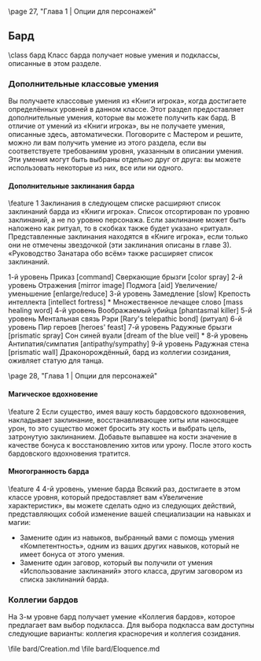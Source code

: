 
\page 27, "Глава 1 | Опции для персонажей"
## Бард
\class бард
Класс барда получает новые умения и подклассы, описанные в этом разделе.

### Дополнительные классовые умения
Вы получаете классовые умения из «Книги игрока», когда достигаете определённых уровней в данном классе. Этот раздел предоставляет дополнительные умения, которые вы можете получить как бард. В отличие от умений из «Книги игрока», вы не получаете умения, описанные здесь, автоматически. Поговорите с Мастером и решите, можно ли вам получить умение из этого раздела, если вы соответствуете требованиям уровня, указанным в описании умения. Эти умения могут быть выбраны отдельно друг от друга: вы можете использовать некоторые из них, все или ни одного.

#### Дополнительные заклинания барда
\feature 1
Заклинания в следующем списке расширяют список заклинаний барда из «Книги игрока». Список отсортирован по уровню заклинаний, а не по уровню персонажа. Если заклинание может быть наложено как ритуал, то в скобках также будет указано «ритуал». Представленные заклинания находятся в «Книге игрока», если только они не отмечены звездочкой (эти заклинания описаны в главе 3).
«Руководство Занатара обо всём» также расширяет список заклинаний.

<!-- TODO: deal this shit out -->
1-й уровень
Приказ [command]
Сверкающие брызги [color spray]
2-й уровень
Отражения [mirror image]
Подмога [aid]
Увеличение/уменьшение [enlarge/reduce]
3-й уровень
Замедление [slow]
Крепость интеллекта [intellect fortress] *
Множественное лечащее слово [mass healing word]
4-й уровень
Воображаемый убийца [phantasmal killer]
5-й уровень
Ментальная связь Рэри [Rary's telepathic bond] (ритуал)
6-й уровень
Пир героев [heroes' feast]
7-й уровень
Радужные брызги [prismatic spray]
Сон синей вуали [dream of the blue veil] *
8-й уровень
Антипатия/симпатия [antipathy/sympathy]
9-й уровень
Радужная стена [prismatic wall]
Драконорождённый, бард из коллегии созидания, оживляет статую для танца.

\page 28, "Глава 1 | Опции для персонажей"

#### Магическое вдохновение
\feature 2
Если существо, имея вашу кость бардовского вдохновения, накладывает заклинание, восстанавливающее хиты или наносящее урон, то это существо может бросить эту кость и выбрать цель, затронутую заклинанием. Добавьте выпавшее на кости значение в качестве бонуса к восстановлению хитов или урону. После этого кость бардовского вдохновения тратится.

#### Многогранность барда
\feature 4
4-й уровень, умение барда
Всякий раз, достигаете в этом классе уровня, который предоставляет вам «Увеличение характеристик», вы можете сделать одно из следующих действий, представляющих собой изменение вашей специализации на навыках и магии:
- Замените один из навыков, выбранный вами с помощь умения «Компетентность», одним из ваших других навыков, который не имеет бонуса от этого умения.
- Замените один заговор, который вы получили от умения «Использование заклинаний» этого класса, другим заговором из списка заклинаний барда.

### Коллегии бардов
На 3-м уровне бард получает умение «Коллегия бардов», которое предлагает вам выбор подкласса. Для выбора подкласса вам доступны следующие варианты: коллегия красноречия и коллегия созидания.

\file bard/Creation.md
\file bard/Eloquence.md
